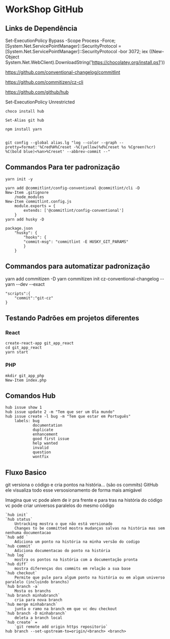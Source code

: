 # WorkShop GitHub

## Links de Dependência

Set-ExecutionPolicy Bypass -Scope Process -Force; [System.Net.ServicePointManager]::SecurityProtocol = [System.Net.ServicePointManager]::SecurityProtocol -bor 3072; iex ((New-Object System.Net.WebClient).DownloadString('https://chocolatey.org/install.ps1'))

https://github.com/conventional-changelog/commitlint

https://github.com/commitizen/cz-cli

https://github.com/github/hub

Set-ExecutionPolicy Unrestricted

    choco install hub

    Set-Alias git hub

    npm install yarn


    git config --global alias.lg "log --color --graph --pretty=format:'%Cred%H%Creset -%C(yellow)%d%Creset %s %Cgreen(%cr) %C(bold blue)<%an>%Creset' --abbrev-commit --"


## Commandos Para ter padronização

    yarn init -y

    yarn add @commitlint/config-conventional @commitlint/cli -D
    New-Item .gitignore
        /node_modules
    New-Item commitlint.config.js
        module.exports = {
            extends: ['@commitlint/config-conventional']
        }
    yarn add husky -D

    package.json
        "husky": {
            "hooks": {
            "commit-msg": "commitlint -E HUSKY_GIT_PARAMS"
            }
        }

## Commandos para automatizar padronização

yarn add commitizen -D
yarn commitizen init cz-conventional-changelog --yarn --dev --exact

    "scripts":{
        "commit":"git-cz"
    }

## Testando Padrões em projetos diferentes

### React 
    create-react-app git_app_react
    cd git_app_react
    yarn start

### PHP 
    mkdir git_app_php
    New-Item index.php 



## Comandos Hub

    hub issue show 1
    hub issue update 2 -m "Tem que ser um Ola mundo" 
    hub issue create -l bug -m "Tem que estar em Português" 
        labels: bug 
                documentation
                duplicate 
                enhancement 
                good first issue 
                help wanted
                invalid 
                question 
                wontfix

## Fluxo Basico

git versiona o código e cria pontos na história... (são os commits)
GitHub ele visualiza todo esse versosionamento de forma mais amigável

Imagina que vc pode alem de ir pra frente e para tras na história do código vc pode criar universos paralelos do mesmo código

    `hub init`
    `hub status`
        Untracking mostra o que não está versionado
        Changes to be committed mostra mudanças salvas na história mas sem nenhuma documentacao 
    `hub add `
        Adiciona um ponto na história na minha versão do codigo
    `hub commit`
        Adiciona documentacao do ponto na história
    `hub log`
        mostra os pontos na história com a documentação pronta
    `hub diff`
        mostra diferenças dos commits em relação a sua base
    `hub checkout` 
        Permite que pule para algum ponto na história ou em algum universo paralelo (incluindo branchs)
    `hub branch -a`
        Mosta os branchs 
    `hub branch minhabranch`
        cria para nova branch
    `hub merge minhabranch`
        junta o ramo na branch em que vc deu checkout
    `hub branch -D minhabranch`
        deleta a branch local
    `hub create` = 
        `git remote add origin https repositorio`
    hub branch --set-upstream-to=origin/<branch> <branch> 